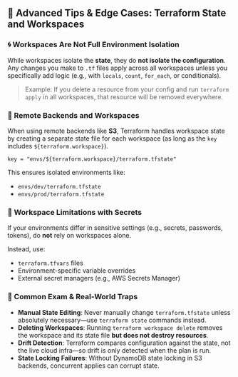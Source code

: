 ## 🧠 Advanced Tips & Edge Cases: Terraform State and Workspaces

### 🌀 Workspaces Are Not Full Environment Isolation

While workspaces isolate the **state**, they do **not isolate the configuration**. Any changes you make to `.tf` files apply across all workspaces unless you specifically add logic (e.g., with `locals`, `count`, `for_each`, or conditionals).

> Example: If you delete a resource from your config and run `terraform apply` in all workspaces, that resource will be removed everywhere.

### 🔄 Remote Backends and Workspaces

When using remote backends like **S3**, Terraform handles workspace state by creating a separate state file for each workspace (as long as the `key` includes `${terraform.workspace}`).

```hcl
key = "envs/${terraform.workspace}/terraform.tfstate"
```

This ensures isolated environments like:

- `envs/dev/terraform.tfstate`
- `envs/prod/terraform.tfstate`

### 🔐 Workspace Limitations with Secrets

If your environments differ in sensitive settings (e.g., secrets, passwords, tokens), do **not** rely on workspaces alone.

Instead, use:
- `terraform.tfvars` files
- Environment-specific variable overrides
- External secret managers (e.g., AWS Secrets Manager)

### 🧪 Common Exam & Real-World Traps

- **Manual State Editing**: Never manually change `terraform.tfstate` unless absolutely necessary—use `terraform state` commands instead.
- **Deleting Workspaces**: Running `terraform workspace delete` removes the workspace and its state file **but does not destroy resources**.
- **Drift Detection**: Terraform compares configuration against the state, not the live cloud infra—so drift is only detected when the plan is run.
- **State Locking Failures**: Without DynamoDB state locking in S3 backends, concurrent applies can corrupt state.
